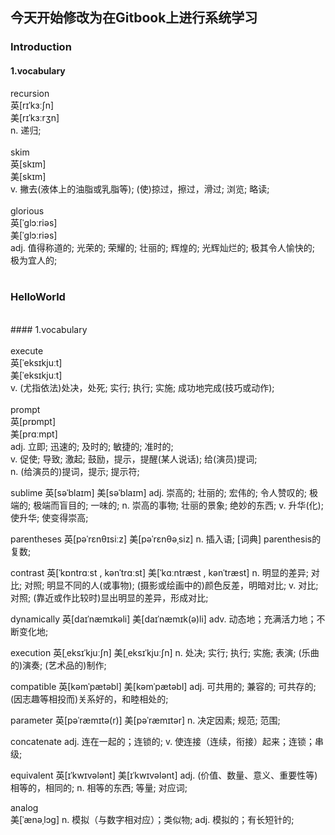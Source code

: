 ## 今天开始修改为在Gitbook上进行系统学习

### Introduction <br/>

#### 1.vocabulary<br/>

recursion<br/> 
英[rɪˈkɜːʃn]<br/> 
美[rɪˈkɜːrʒn]<br/> 
n.	递归;<br/> 
<br/>
skim<br/>
英[skɪm]<br/>
美[skɪm]<br/>
v.	撇去(液体上的油脂或乳脂等); (使)掠过，擦过，滑过; 浏览; 略读;<br/>
<br/>
glorious<br/>
英[ˈɡlɔːriəs]<br/>
美[ˈɡlɔːriəs]<br/>
adj.	值得称道的; 光荣的; 荣耀的; 壮丽的; 辉煌的; 光辉灿烂的; 极其令人愉快的; 极为宜人的;<br/>
<br/>
### HelloWorld <br/>
<br/>
#### 1.vocabulary<br/>
<br/>
execute<br/>
英[ˈeksɪkjuːt]<br/>
美[ˈeksɪkjuːt]<br/>
v.	(尤指依法)处决，处死; 实行; 执行; 实施; 成功地完成(技巧或动作);<br/>
<br/>
prompt<br/>
英[prɒmpt]<br/>
美[prɑːmpt]<br/>
adj.	立即; 迅速的; 及时的; 敏捷的; 准时的;<br/> 
v.	促使; 导致; 激起; 鼓励，提示，提醒(某人说话); 给(演员)提词;<br/>
n.	(给演员的)提词，提示; 提示符;<br/>

sublime
英[səˈblaɪm]
美[səˈblaɪm]
adj.	崇高的; 壮丽的; 宏伟的; 令人赞叹的; 极端的; 极端而盲目的; 一味的;
n.	崇高的事物; 壮丽的景象; 绝妙的东西;
v.	升华(化); 使升华; 使变得崇高;

parentheses
英[pəˈrɛnθɪsiːz]
美[pəˈrɛnθəˌsiz]
n.	插入语;
[词典]	parenthesis的复数;

contrast
英[ˈkɒntrɑːst , kənˈtrɑːst]
美[ˈkɑːntræst , kənˈtræst]
n.	明显的差异; 对比; 对照; 明显不同的人(或事物); (摄影或绘画中的)颜色反差，明暗对比;
v.	对比; 对照; (靠近或作比较时)显出明显的差异，形成对比;

dynamically
英[daɪˈnæmɪkəli]
美[daɪˈnæmɪk(ə)li]
adv.	动态地；充满活力地；不断变化地;

execution
英[ˌeksɪˈkjuːʃn]
美[ˌeksɪˈkjuːʃn]
n.	处决; 实行; 执行; 实施; 表演; (乐曲的)演奏; (艺术品的)制作;

compatible
英[kəmˈpætəbl]
美[kəmˈpætəbl]
adj.	可共用的; 兼容的; 可共存的; (因志趣等相投而)关系好的，和睦相处的;

parameter
英[pəˈræmɪtə(r)]
美[pəˈræmɪtər]
n.	决定因素; 规范; 范围;

concatenate	
adj.	连在一起的；连锁的;
v.	使连接（连续，衔接）起来；连锁；串级;

equivalent
英[ɪˈkwɪvələnt]
美[ɪˈkwɪvələnt]
adj.	(价值、数量、意义、重要性等)相等的，相同的;
n.	相等的东西; 等量; 对应词;

analog	
美[ˈænəˌlɔg]
n.	模拟（与数字相对应）；类似物;
adj.	模拟的；有长短针的;





